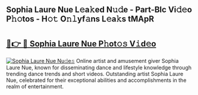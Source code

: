 ## Sophia Laure Nue L𝚎a𝚔ed N𝚞𝚍e - Part-Blc Vi𝚍𝚎o P𝚑𝚘tos - H𝚘𝚝 O𝚗𝚕yf𝚊ns L𝚎a𝚔s tMApR

# <h2><a href="http://kf9cwni.oniu.top/?m=Sophia+Laure+Nue">🔗👉 🔴 Sophia Laure Nue P𝚑ot𝚘𝚜 V𝚒d𝚎o</a></h2>

[![Sophia Laure Nue Nu𝚍e𝚜](https://i.imgur.com/0qMVB7G.gif)](http://kf9cwni.oniu.top/?m=Sophia+Laure+Nue)
Online artist and amusement giver Sophia Laure Nue, known for disseminating dance and lifestyle knowledge through trending dance trends and short videos. Outstanding artist Sophia Laure Nue, celebrated for their exceptional abilities and accomplishments in the realm of entertainment.  
